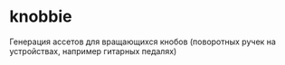 # knobbie
Генерация ассетов для вращающихся кнобов (поворотных ручек на устройствах, например гитарных педалях)
